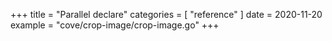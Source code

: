 +++
title = "Parallel declare"
categories = [ "reference" ]
date = 2020-11-20
example = "cove/crop-image/crop-image.go"
+++

